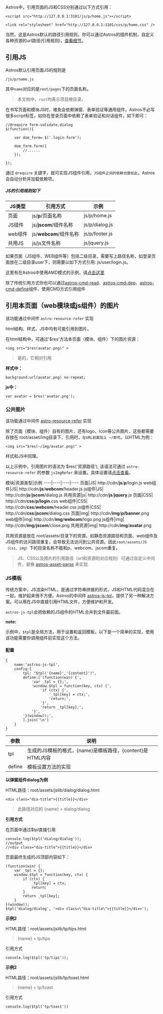 Astros中，引用页面的JS和CSS分别通过以下方式引用：

    <script src="http://127.0.0.1:3101/js/p/home.js"></script>
    
    <link rel="stylesheet" href="http://127.0.0.1:3101/css/p/home.css" />
    
当然，这是Astros默认的路径引用规则，你可以通过Astros的插件机制，自定义各种资源的url路径(引用规则)，[查看细节](#)。



## 引用JS

Astros默认引用页面JS的规则是

    /js/p/name.js

其中`name`对应的是`root/pages`下的页面名称。
> 本文档中，`root`均表示项目根目录。

在书写页面和模块JS时，难免会依赖弹窗、表单验证等通用组件，Astros不必写很多script标签，如你在登录页面中依赖了表单验证和对话组件，如下即可：

    //@require form-validate,dialog
    $(function(){
    
        var dom_form= $('.login-form');
        
        dom_form.form({
            //......
        });
    
    });

通过 `@require` 关键字，就可实现JS组件引用，`JS组件之间的依赖也是如此`，Astros会自动分析并加载依赖项。

##### JS的引用规则如下

JS类型|引用方式|示例
----|----|----
页面|js/**p**/页面名称|js/p/home.js
JS组件|js/**jscom**/组件名称|js/p/dialog.js
web组件|js/**webcom**/组件名称|js/p/footer.js
共用JS|js/js文件名称|js/jquery.js


如果页面（JS组件、WEB组件等）包括二级目录，需要写上路径名称，如登录页面放在二级目录user下，则需要以如下方式引用: js/user/login.js。


这里有在Astros中使用AMD模式的示例，请[点击这里](https://github.com/lemonabc/astros-example/tree/astros-seajs)

除了传统引用方式你也可以通过[astros-cmd-read](https://www.npmjs.com/package/astros-cmd-read)、[astros-cmd-dep](https://www.npmjs.com/package/astros-cmd-dep)、[astros-cmd-define](https://www.npmjs.com/package/astros-cmd-define)组件，使用CMD方式引用组件

## 引用本页面（web模块或js组件）的图片

该功能通过中间件 `astro-resource-refer` 实现

html结构、样式、JS中均有可能引用到图片。

在html结构中，可通过'$res'方法本页面（模块、组件）下的图片资源：

    <img src="$res(avatar.png)" >
    
>是的，它相对引用

**样式中：**

    background:url(avatar.png) no-repeat;
    
**js中：**

    var avatar = $res('avatar.png');
    
### 公共图片
该功能通过中间件 [astro-resource-refer](https://www.npmjs.com/package/astros-resource-refer) 实现

除了页面（模块、组件）自有的图片，还有logo，icon等公共图片，这些都需要存放在 root/asset/img目录下，引用时，`在URL前面加上 ~/即可`。以HTML为例：

    <img src="$res(~/img/avatar.png)" >
    
样式和JS中同理。

以上示例中，引用图片的语法为 $res('资源路径'), 该语法可通过 `astro-resource-refer` 的参数 `jsImgRefer` 来设置。具体设置请[点击查看](https://www.npmjs.com/package/astros-resource-refer)。


模块|资源类型|示例
----|----|----|----
页面|JS| http://cdn/**js**/**p**/login.js
web组件|JS| http://cdn/**js**/**webcom**/header.js
js组件|JS| http://cdn/**js**/**jscom**/dialog.js
共用资源|js| http://cdn/**js**/**jquery**.js
页面|CSS| http://cdn/**css**/**p/login**.css
web组件|CSS| http://cdn/**css**/**webcom**/header.css
js组件|CSS| http://cdn/**css**/**jscom**/dialog.css
页面|img| http://cdn/**img**/**p/banner**.png
web组件|img| http://cdn/**img**/**webcom**/logo.png
js组件|img| http://cdn/**img**/**jscom**/close.png
共用资源|img| http://cdn/**img**/**avatar**.png


共用资源是放在 root/assets/目录下的资源。如静态资源路径和页面、web组件及JS组件的访问路径重复，会导致无法访问到公共资源。因此`root/assets/JS（css、img）`下的目录名称不能和p、webcom、jscom重复。

> JS、CSS以及图片的引用路径（url和资源的对应规则）可通过自定义中间件，替换 [astros-asset-parse](https://www.npmjs.com/package/astros-asset-parse) 来实现

### JS模板

传统方案中，JS渲染HTML，是通过字符串拼接的形式，JS和HTML代码混合在一起，维护起来很不方便。Astros的中间件 [astros-js-tpl](https://www.npmjs.com/package/astros-js-tpl)，提供了另一种解决方案。可以用在JS中直接引用HTML文件，方便维护和开发。

`astros-js-tpl`会把依赖的JS组件的HTML合并到文件最前面。

**note:**

示例中，`$tpl`是全局方法，用于设置和返回模板，以下是一个简单的实现，使用该功能需要你调用组件前实现这个方法。

#### 配置

```
{
    name:'astros-js-tpl',
    config:{
        tpl: "$tpl('{name}','{content}')",
        define:['(function(win) {',
            'var _tpl = {};',
            'window.$tpl = function(key, ctx) {',
                'if (ctx) {',
                    '_tpl[key] = ctx;',
                    'return;',
                '}',
                'return _tpl[key];',
            '}',
        '}(window));',
        ].join('\n')
    }
}
```

参数|说明
----|----
tpl|  生成的JS模板的格式，{name}是模板路径，{content}是HTML内容
define| 模板设置方法的实现


**以弹窗组件dialog为例**

HTML路径：root/assets/jslib/dialog/dialog.html

```
<div class="dia-title">{{title}}</div>
```

> 此路径对应的 {name} = dialog/dialog

**引用方式**

在页面中通过$tpl直接引用

```
console.log($tpl('dialog/dialog'));
//output
//<div class="dia-title">{{title}}</div>
```

页面最终生成的JS顶部内容如下：


```
(function(win) {
    var _tpl = {};
    window.$tpl = function(key, ctx) {
        if (ctx) {
            _tpl[key] = ctx;
            return;
        }
        return _tpl[key];
    }
}(window));
$tpl('dialog/dialog', '<div class=\"dia-title\">{{title}}</div>');
```


**示例2**

HTML路径：root/assets/jslib/tp/tips.html

> {name} = tp/tips

引用方式

```
console.log($tpl('tp/tips'));
```

**示例2**

HTML路径：root/assets/jslib/tp/toast.html

> {name} = tp/toast

引用方式

```
console.log($tpl('tp/toast'))
```

<!-- todo 自动返回标签和自动合并 -->